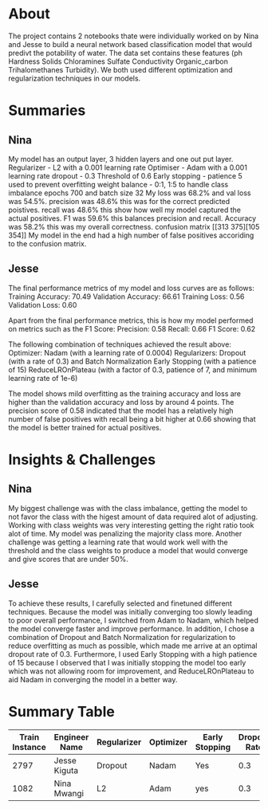 # About
The project contains 2 notebooks thate were individually worked on by Nina and Jesse to build a neural network based classification model that would predivt the potability of water.
The data set contains these features (ph	Hardness	Solids	Chloramines	Sulfate	Conductivity	Organic_carbon	Trihalomethanes	Turbidity).
We both used different optimization and regularization techniques in our models. 


# Summaries
## Nina
My model has an output layer, 3 hidden layers and one out put layer. 
Regularizer - L2 with a 0.001 learning rate
Optimiser - Adam with a 0.001 learning rate
dropout - 0.3 
Threshold of 0.6
Early stopping - patience 5 used to prevent overfitting
weight balance - 0:1, 1:5 to handle class imbalance
epochs 700 and batch size 32
My loss was 68.2% and val loss was 54.5%.
precision was 48.6% this was for the correct predicted poistives.
recall was 48.6% this show how well my model captured the actual positives.
F1 was 59.6% this balances precision and recall.
Accuracy was 58.2% this was my overall correctness.
confusion matrix [[313 375][105 354]]
My model in the end had a high number of false positives accoriding to the confusion matrix.


## Jesse
The final performance metrics of my model and loss curves are as follows:
Training Accuracy: 70.49
Validation Accuracy: 66.61
Training Loss: 0.56
Validation Loss: 0.60

Apart from the final performance metrics, this is how my model performed on metrics such as the F1 Score:
Precision: 0.58
Recall: 0.66
F1 Score: 0.62

The following combination of techniques achieved the result above:
Optimizer: Nadam (with a learning rate of 0.0004)
Regularizers: Dropout (with a rate of 0.3) and Batch Normalization
Early Stopping (with a patience of 15)
ReduceLROnPlateau (with a factor of 0.3, patience of 7, and minimum learning rate of 1e-6)

The model shows mild overfitting as the training accuracy and loss are higher than the validation accuracy and loss by around 4 points. The precision score of 0.58 indicated that the model has a relatively high number of false positives with recall being a bit higher at 0.66 showing that the model is better trained for actual positives.


# Insights & Challenges
## Nina
My biggest challenge was with the class imbalance, getting the model to not favor the class with the higest amount of data required alot of adjusting.
Working with class weights was very interesting getting the right ratio took alot of time. My model was penalizing the majority class more.
Another challenge was getting a learning rate that would work well with the threshold and the class weights to produce a model that would converge and give scores that are under 50%.




## Jesse
To achieve these results, I carefully selected and finetuned different techniques. Because the model was initially converging too slowly leading to poor overall performance, I switched from Adam to Nadam, which helped the model converge faster and improve performance. In addition, I chose a combination of Dropout and Batch Normalization for regularization to reduce overfitting as much as possible, which made me arrive at an optimal dropout rate of 0.3. Furthermore, I used Early Stopping with a high patience of 15 because I observed that I was initially stopping the model too early which was not allowing room for improvement, and ReduceLROnPlateau to aid Nadam in converging the model in a better way.


# Summary Table
| Train Instance | Engineer Name | Regularizer | Optimizer | Early Stopping | Dropout Rate | Accuracy | F1 Score | Recall | Precision |
|---------------|--------------|-------------|-----------|---------------|-------------|----------|---------|--------|----------|
|2797               |Jesse Kiguta              |Dropout             |Nadam           |Yes               |0.3             |65.9          |61.7         |65.9        |58.0          |
|    1082           |   Nina Mwangi           |    L2         |     Adam      |      yes         |  0.3           |    58.2      |  59.6       |    48.6    |     48.6     |

